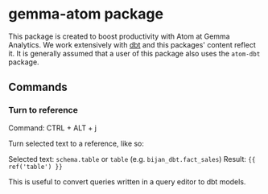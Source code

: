 # gemma-atom package

This package is created to boost productivity with Atom at Gemma Analytics. We work extensively with [dbt](https://www.getdbt.com/) and this packages' content reflect it. It is generally assumed that a user of this package also uses the `atom-dbt` package.

## Commands ##

### Turn to reference ###

Command: CTRL + ALT + j

Turn selected text to a reference, like so:

Selected text: `schema.table` or `table` (e.g. `bijan_dbt.fact_sales`)
Result: `{{ ref('table') }}`

This is useful to convert queries written in a query editor to dbt models.
